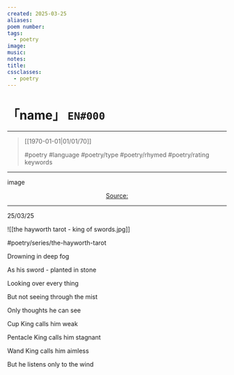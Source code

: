 ```yaml
---
created: 2025-03-25
aliases:
poem number:
tags:
  - poetry
image:
music:
notes:
title:
cssclasses:
  - poetry
---
```

# 「name」 `EN#000`

---

> [[1970-01-01|01/01/70]]
>  
> #poetry
> #language
> #poetry/type
> #poetry/rhymed
> #poetry/rating
> keywords

---

image

<center class="img_caption"><a href="https://" class="source-link">Source: </a></center>

---

25/03/25

  
![[the hayworth tarot - king of swords.jpg]]

#poetry/series/the-hayworth-tarot

Drowning in deep fog

As his sword - planted in stone

Looking over every thing

But not seeing through the mist

Only thoughts he can see

  

Cup King calls him weak

Pentacle King calls him stagnant

Wand King calls him aimless

But he listens only to the wind